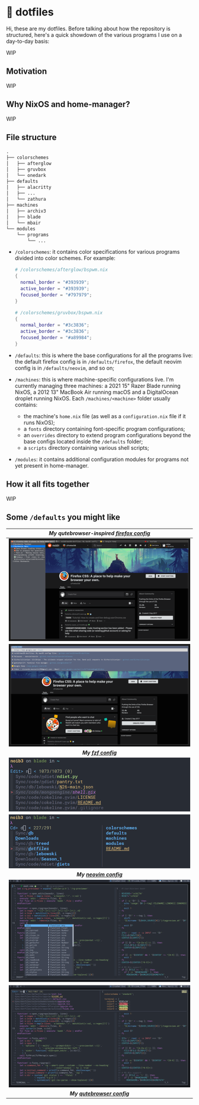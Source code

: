 # :art: dotfiles

Hi, these are my dotfiles. Before talking about how the repository is
structured, here's a quick showdown of the various programs I use on a
day-to-day basis:

WIP

## Motivation

WIP

## Why NixOS and home-manager?

WIP

## File structure

```
.
├── colorschemes
│   ├── afterglow
│   ├── gruvbox
│   └── onedark
├── defaults
│   ├── alacritty
│   ├── ...
│   └── zathura
├── machines
│   ├── archiv3
│   ├── blade
│   └── mbair
└── modules
    └── programs
        └── ...
```

* `/colorschemes`: it contains color specifications for various programs
  divided into color schemes. For example:
  ```nix
  # /colorschemes/afterglow/bspwm.nix
  {
    normal_border = "#393939";
    active_border = "#393939";
    focused_border = "#797979";
  }
  ```
  ```nix
  # /colorschemes/gruvbox/bspwm.nix
  {
    normal_border = "#3c3836";
    active_border = "#3c3836";
    focused_border = "#a89984";
  }
  ```

* `/defaults`: this is where the base configurations for all the programs
  live: the default firefox config is in `/defaults/firefox`, the default
  neovim config is in `/defaults/neovim`, and so on;

* `/machines`: this is where machine-specific configurations live. I'm
  currently managing three machines: a 2021 15" Razer Blade running NixOS, a
  2012 13" MacBook Air running macOS and a DigitalOcean droplet running NixOS.
  Each `/machines/<machine>` folder usually contains:

  * the machine's `home.nix` file (as well as a `configuration.nix` file if it
    runs NixOS);
  * a `fonts` directory containing font-specific program configurations;
  * an `overrides` directory to extend program configurations beyond the base
    configs located inside the `/defaults` folder;
  * a `scripts` directory containing various shell scripts;

* `/modules`: it contains additional configuration modules for programs not yet
  present in home-manager.

## How it all fits together

WIP

## Some `/defaults` you might like

| ***My qutebrowser-inspired [firefox config](https://github.com/noib3/dotfiles/blob/master/defaults/firefox)*** |
|:--:|
| ![bookmarks](./defaults/firefox/screenshots/fwf2b0tvihy51.png) |
| ![urls](./defaults/firefox/screenshots/0199t0svihy51.png) |
| ***My [fzf config](https://github.com/noib3/dotfiles/blob/master/defaults/fzf)*** |
| ![fuzzy_edit](./defaults/fzf/screenshots/2021-04-12@19:06:44.png) |
| ![fuzzy_cd](./defaults/fzf/screenshots/2021-04-12@19:07:06.png) |
| ***My [neovim config](https://github.com/noib3/dotfiles/blob/master/defaults/neovim)*** |
| ![fuzzy_edit](./defaults/neovim/screenshots/2021-04-12@15:40:08.png) |
| ![fuzzy_cd](./defaults/neovim/screenshots/2021-04-12@15:41:09.png) |
| ***My [qutebrowser config](https://github.com/noib3/dotfiles/blob/master/defaults/qutebrowser)*** |
